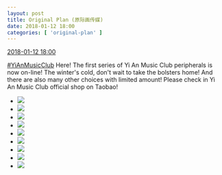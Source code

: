 ```yaml
---
layout: post
title: Original Plan (原际画传媒)
date: 2018-01-12 18:00
categories: [ 'original-plan' ]
---
```


<div class="weibo-info">
  <a href="https://weibo.com/5626539553/FE2uui8qc">2018-01-12 18:00</a>
</div>

[#YiAnMusicClub](https://weibo.com/p/100808beae2e3e05b17b64f63ebedca39f19b2/super_index) Here! The first series of Yi An Music Club peripherals is now on-line! The winter's cold, don't wait to take the bolsters home! And there are also many other choices with limited amount! Please check in Yi An Music Club official shop on Taobao!

<!-- more -->

<ul class="weibo-pic-list-3">
  <li class="weibo-pic">
    <a href="//wx3.sinaimg.cn/mw690/0068MnXXgy1fndwfj0ch7j31kw0qvqv6.jpg"><img src="//wx3.sinaimg.cn/thumb150/0068MnXXgy1fndwfj0ch7j31kw0qvqv6.jpg"/></a>
  </li>
  <li class="weibo-pic">
    <a href="//wx3.sinaimg.cn/mw690/0068MnXXgy1fndwfmz73xj31kw11x7wj.jpg"><img src="//wx3.sinaimg.cn/thumb150/0068MnXXgy1fndwfmz73xj31kw11x7wj.jpg"/></a>
  </li>
  <li class="weibo-pic">
    <a href="//wx2.sinaimg.cn/mw690/0068MnXXgy1fndwflf7onj31kw11xnpd.jpg"><img src="//wx2.sinaimg.cn/thumb150/0068MnXXgy1fndwflf7onj31kw11xnpd.jpg"/></a>
  </li>
  <li class="weibo-pic">
    <a href="//wx3.sinaimg.cn/mw690/0068MnXXgy1fndwfi0fqmj31kw11xx6p.jpg"><img src="//wx3.sinaimg.cn/thumb150/0068MnXXgy1fndwfi0fqmj31kw11xx6p.jpg"/></a>
  </li>
  <li class="weibo-pic">
    <a href="//wx4.sinaimg.cn/mw690/0068MnXXgy1fndwfkcejwj31kw11xkjn.jpg"><img src="//wx4.sinaimg.cn/thumb150/0068MnXXgy1fndwfkcejwj31kw11xkjn.jpg"/></a>
  </li>
  <li class="weibo-pic">
    <a href="//wx2.sinaimg.cn/mw690/0068MnXXgy1fndwfhszkkj31kw11xqv6.jpg"><img src="//wx2.sinaimg.cn/thumb150/0068MnXXgy1fndwfhszkkj31kw11xqv6.jpg"/></a>
  </li>
  <li class="weibo-pic">
    <a href="//wx4.sinaimg.cn/mw690/0068MnXXgy1fndwfie5tpj31kw11xhdv.jpg"><img src="//wx4.sinaimg.cn/thumb150/0068MnXXgy1fndwfie5tpj31kw11xhdv.jpg"/></a>
  </li>
  <li class="weibo-pic">
    <a href="//wx1.sinaimg.cn/mw690/0068MnXXgy1fndwfmrjpoj31kw11x4qr.jpg"><img src="//wx1.sinaimg.cn/thumb150/0068MnXXgy1fndwfmrjpoj31kw11x4qr.jpg"/></a>
  </li>
  <li class="weibo-pic">
    <a href="//wx1.sinaimg.cn/mw690/0068MnXXgy1fndwfkb74pj31kw11x7wj.jpg"><img src="//wx1.sinaimg.cn/thumb150/0068MnXXgy1fndwfkb74pj31kw11x7wj.jpg"/></a>
  </li>
</ul>
